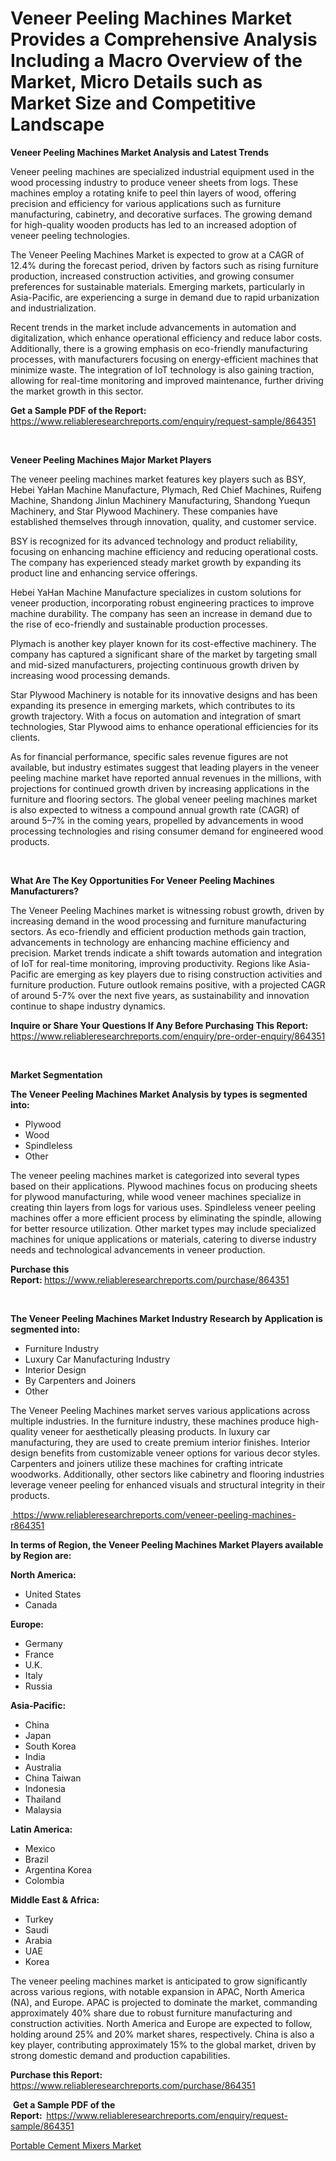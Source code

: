 <p><h1>Veneer Peeling Machines Market Provides a Comprehensive Analysis Including a Macro Overview of the Market, Micro Details such as Market Size and Competitive Landscape</h1></p><p><strong>Veneer Peeling Machines Market Analysis and Latest Trends</strong></p>
<p><p>Veneer peeling machines are specialized industrial equipment used in the wood processing industry to produce veneer sheets from logs. These machines employ a rotating knife to peel thin layers of wood, offering precision and efficiency for various applications such as furniture manufacturing, cabinetry, and decorative surfaces. The growing demand for high-quality wooden products has led to an increased adoption of veneer peeling technologies.</p><p>The Veneer Peeling Machines Market is expected to grow at a CAGR of 12.4% during the forecast period, driven by factors such as rising furniture production, increased construction activities, and growing consumer preferences for sustainable materials. Emerging markets, particularly in Asia-Pacific, are experiencing a surge in demand due to rapid urbanization and industrialization.</p><p>Recent trends in the market include advancements in automation and digitalization, which enhance operational efficiency and reduce labor costs. Additionally, there is a growing emphasis on eco-friendly manufacturing processes, with manufacturers focusing on energy-efficient machines that minimize waste. The integration of IoT technology is also gaining traction, allowing for real-time monitoring and improved maintenance, further driving the market growth in this sector.</p></p>
<p><strong>Get a Sample PDF of the Report:&nbsp;</strong> <a href="https://www.reliableresearchreports.com/enquiry/request-sample/864351?utm_campaign=2208&utm_medium=2&utm_source=Github&utm_content=ia&utm_term=10042025&utm_id=veneer-peeling-machines">https://www.reliableresearchreports.com/enquiry/request-sample/864351</a></p>
<p>&nbsp;</p>
<p><strong>Veneer Peeling Machines Major Market Players</strong></p>
<p><p>The veneer peeling machines market features key players such as BSY, Hebei YaHan Machine Manufacture, Plymach, Red Chief Machines, Ruifeng Machine, Shandong Jinlun Machinery Manufacturing, Shandong Yuequn Machinery, and Star Plywood Machinery. These companies have established themselves through innovation, quality, and customer service. </p><p>BSY is recognized for its advanced technology and product reliability, focusing on enhancing machine efficiency and reducing operational costs. The company has experienced steady market growth by expanding its product line and enhancing service offerings. </p><p>Hebei YaHan Machine Manufacture specializes in custom solutions for veneer production, incorporating robust engineering practices to improve machine durability. The company has seen an increase in demand due to the rise of eco-friendly and sustainable production processes.</p><p>Plymach is another key player known for its cost-effective machinery. The company has captured a significant share of the market by targeting small and mid-sized manufacturers, projecting continuous growth driven by increasing wood processing demands.</p><p>Star Plywood Machinery is notable for its innovative designs and has been expanding its presence in emerging markets, which contributes to its growth trajectory. With a focus on automation and integration of smart technologies, Star Plywood aims to enhance operational efficiencies for its clients.</p><p>As for financial performance, specific sales revenue figures are not available, but industry estimates suggest that leading players in the veneer peeling machine market have reported annual revenues in the millions, with projections for continued growth driven by increasing applications in the furniture and flooring sectors. The global veneer peeling machines market is also expected to witness a compound annual growth rate (CAGR) of around 5–7% in the coming years, propelled by advancements in wood processing technologies and rising consumer demand for engineered wood products.</p></p>
<p>&nbsp;</p>
<p><strong>What Are The Key Opportunities For Veneer Peeling Machines Manufacturers?</strong></p>
<p><p>The Veneer Peeling Machines market is witnessing robust growth, driven by increasing demand in the wood processing and furniture manufacturing sectors. As eco-friendly and efficient production methods gain traction, advancements in technology are enhancing machine efficiency and precision. Market trends indicate a shift towards automation and integration of IoT for real-time monitoring, improving productivity. Regions like Asia-Pacific are emerging as key players due to rising construction activities and furniture production. Future outlook remains positive, with a projected CAGR of around 5-7% over the next five years, as sustainability and innovation continue to shape industry dynamics.</p></p>
<p><strong>Inquire or Share Your Questions If Any Before Purchasing This Report:</strong> <a href="https://www.reliableresearchreports.com/enquiry/pre-order-enquiry/864351?utm_campaign=2208&utm_medium=2&utm_source=Github&utm_content=ia&utm_term=10042025&utm_id=veneer-peeling-machines">https://www.reliableresearchreports.com/enquiry/pre-order-enquiry/864351</a></p>
<p>&nbsp;</p>
<p><strong>Market Segmentation</strong></p>
<p><strong>The Veneer Peeling Machines Market Analysis by types is segmented into:</strong></p>
<p><ul><li>Plywood</li><li>Wood</li><li>Spindleless</li><li>Other</li></ul></p>
<p><p>The veneer peeling machines market is categorized into several types based on their applications. Plywood machines focus on producing sheets for plywood manufacturing, while wood veneer machines specialize in creating thin layers from logs for various uses. Spindleless veneer peeling machines offer a more efficient process by eliminating the spindle, allowing for better resource utilization. Other market types may include specialized machines for unique applications or materials, catering to diverse industry needs and technological advancements in veneer production.</p></p>
<p><strong>Purchase this Report:&nbsp;</strong><a href="https://www.reliableresearchreports.com/purchase/864351?utm_campaign=2208&utm_medium=2&utm_source=Github&utm_content=ia&utm_term=10042025&utm_id=veneer-peeling-machines">https://www.reliableresearchreports.com/purchase/864351</a></p>
<p>&nbsp;</p>
<p><strong>The Veneer Peeling Machines Market Industry Research by Application is segmented into:</strong></p>
<p><ul><li>Furniture Industry</li><li>Luxury Car Manufacturing Industry</li><li>Interior Design</li><li>By Carpenters and Joiners</li><li>Other</li></ul></p>
<p><p>The Veneer Peeling Machines market serves various applications across multiple industries. In the furniture industry, these machines produce high-quality veneer for aesthetically pleasing products. In luxury car manufacturing, they are used to create premium interior finishes. Interior design benefits from customizable veneer options for various decor styles. Carpenters and joiners utilize these machines for crafting intricate woodworks. Additionally, other sectors like cabinetry and flooring industries leverage veneer peeling for enhanced visuals and structural integrity in their products.</p></p>
<p><a href="https://www.reliableresearchreports.com/veneer-peeling-machines-r864351?utm_campaign=2208&utm_medium=2&utm_source=Github&utm_content=ia&utm_term=10042025&utm_id=veneer-peeling-machines">&nbsp;https://www.reliableresearchreports.com/veneer-peeling-machines-r864351</a></p>
<p><strong>In terms of Region, the Veneer Peeling Machines Market Players available by Region are:</strong></p>
<p>
    <p> <strong> North America: </strong>
        <ul>
            <li>United States</li>
            <li>Canada</li>
        </ul>
        </p> 
    <p> <strong> Europe: </strong>
        <ul>
            <li>Germany</li>
            <li>France</li>
            <li>U.K.</li>
            <li>Italy</li>
            <li>Russia</li>
        </ul>
        </p> 
    <p> <strong> Asia-Pacific: </strong>
        <ul>
            <li>China</li>
            <li>Japan</li>
            <li>South Korea</li>
            <li>India</li>
            <li>Australia</li>
            <li>China Taiwan</li>
            <li>Indonesia</li>
            <li>Thailand</li>
            <li>Malaysia</li>
        </ul>
        </p> 
    <p> <strong> Latin America: </strong>
        <ul>
            <li>Mexico</li>
            <li>Brazil</li>
            <li>Argentina Korea</li>
            <li>Colombia</li>
        </ul>
        </p> 
    <p> <strong> Middle East & Africa: </strong>
        <ul>
            <li>Turkey</li>
            <li>Saudi</li>
            <li>Arabia</li>
            <li>UAE</li>
            <li>Korea</li>
        </ul>
    </p>
    </p>
<p><p>The veneer peeling machines market is anticipated to grow significantly across various regions, with notable expansion in APAC, North America (NA), and Europe. APAC is projected to dominate the market, commanding approximately 40% share due to robust furniture manufacturing and construction activities. North America and Europe are expected to follow, holding around 25% and 20% market shares, respectively. China is also a key player, contributing approximately 15% to the global market, driven by strong domestic demand and production capabilities.</p></p>
<p><strong>Purchase this Report: </strong><a href="https://www.reliableresearchreports.com/purchase/864351?utm_campaign=2208&utm_medium=2&utm_source=Github&utm_content=ia&utm_term=10042025&utm_id=veneer-peeling-machines">https://www.reliableresearchreports.com/purchase/864351</a></p>
<p>&nbsp;<strong>Get a Sample PDF of the Report:&nbsp;&nbsp;</strong><a href="https://www.reliableresearchreports.com/enquiry/request-sample/864351?utm_campaign=2208&utm_medium=2&utm_source=Github&utm_content=ia&utm_term=10042025&utm_id=veneer-peeling-machines">https://www.reliableresearchreports.com/enquiry/request-sample/864351</a></p>
<p><strong></strong></p>
<p><p><a href="https://github.com/aarenlazosw3/Market-Research-Report-List-1/blob/main/portable-cement-mixers-market.md?utm_campaign=2208&utm_medium=2&utm_source=Github&utm_content=ia&utm_term=10042025&utm_id=veneer-peeling-machines">Portable Cement Mixers Market</a></p></p>